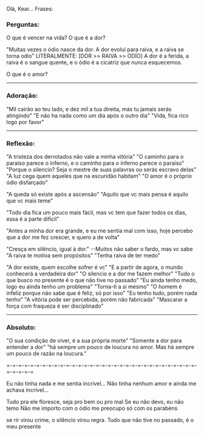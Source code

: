 Olá, Kear...
Frases:


### Perguntas:
O que é vencer na vida?
O que é a dor?

"Muitas vezes o ódio nasce da dor.  A dor evolui para raiva, e a raiva se torna odio"
LITERALMENTE: [DOR >> RAIVA >> ODÍO]
A dor é a ferida,
a raiva é o sangue quente,
e o ódio é a cicatriz que nunca esquecemos.


O que é o amor?


---


### Adoração:
"Mil cairão ao teu lado, e dez mil a tua direita, más tu jamais serás atingindo"
"E não ha nada como um dia após o outro dia"
"Vida, fica rico logo por favor"

---

### Reflexão:
"A tristeza dos derrotados não vale a minha vitória"
"O caminho para o paraíso parece o inferno, e o caminho para o inferno parece o paraíso"
"Porque o silencio? Seja o mestre de suas palavras ou serás escravo delas"
"A luz cega quem aqueles que na escuridão habitam"
"O amor é o próprio ódio disfarçado"

"A queda só existe após a ascensão"
"Aquilo que vc mais pensa é aquilo que vc mais teme"

"Todo dia fica um pouco mais fácil, mas vc tem que fazer todos os dias, essa é a parte difícil"

"Antes a minha dor era grande, e eu me sentia mal com isso, hoje percebo que a dor me fez crescer, e quero a de volta"

"Cresça em silêncio, igual à dor." --Muitos não saber o fardo, mas vc sabe
"A raiva te motiva sem propósitos"
"Tenha raiva de ter medo"

"A dor existe, quem escolhe sofrer é vc"
"E a partir de agora, o mundo conhecerá a verdadeira dor"
"O silencio e a dor me fazem melhor"
"Tudo o que busco no presente é o que não tive no passado"
"Eu ainda tenho medo, logo eu ainda tenho um problema"
"Torna-ti a si mesmo"
"O homem é infeliz porque não sabe que é feliz, só por isso"
"Eu tenho tudo, porém nada tenho"
"A vitória pode ser percebida, porém não fabricada"
"Mascarar a força com fraqueza é ser disciplinado"

---

### Absoluto:
"O sua condição de viver, é a sua própria morte"
"Somente a dor para entender a dor"
"há sempre um pouco de loucura no amor. Mas há sempre um pouco de razão na loucura.”


=-=-=-=-=-=-=-=-=-=-=-=-=-=-=-=-=-=-=-=-=-=-=-=-=-=-=-=-=-=-=-=-=-=-=-=-=

Eu não tinha nada e me sentia incrível...
Não tinha nenhum amor e ainda me achava incrível...

Tudo pra ele floresce, seja pro bem ou pro mal 
Se eu não devo, eu não temo
Não me importo com o ódio me preocupo só com os parabéns


se rir virou crime, o silêncio virou regra.
Tudo que não tive no passado, é o meu presente